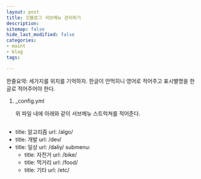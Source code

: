 ```yaml
---
layout: post
title: 깃블로그 서브메뉴 관리하기
description: 
sitemap: false
hide_last_modified: false
categories:
- maint
- blog
tags: 

---
```

한줄요약: 세가지를 위치를 기억하자. 한글이 안먹히니 영어로 적어주고 표시별명을 한글로 적어주어야 한다.

1. _config.yml

   위 파일 내에 아래와 같이 서브메뉴 스트럭쳐를 적어준다.
   
   ~~~
  - title:             알고리즘
    url:               /algo/
  - title:             개발
    url:               /dev/
  - title:             일상
    url:               /daliy/
    submenu:
    - title:           자전거
      url:             /bike/
    - title:           먹거리
      url:             /food/
    - title:           기타
      url:             /etc/
   ~~~